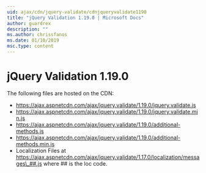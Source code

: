 ```yaml
---
uid: ajax/cdn/jquery-validate/cdnjqueryvalidate1190
title: "jQuery Validation 1.19.0 | Microsoft Docs"
author: guardrex
description: ""
ms.author: chrissfanos
ms.date: 01/10/2019
msc.type: content
---
```

jQuery Validation 1.19.0
====================
The following files are hosted on the CDN:

- https://ajax.aspnetcdn.com/ajax/jquery.validate/1.19.0/jquery.validate.js
- https://ajax.aspnetcdn.com/ajax/jquery.validate/1.19.0/jquery.validate.min.js
- https://ajax.aspnetcdn.com/ajax/jquery.validate/1.19.0/additional-methods.js
- https://ajax.aspnetcdn.com/ajax/jquery.validate/1.19.0/additional-methods.min.js
- Localization Files at https://ajax.aspnetcdn.com/ajax/jquery.validate/1.17.0/localization/messages\_##.js where ## is the loc code.
